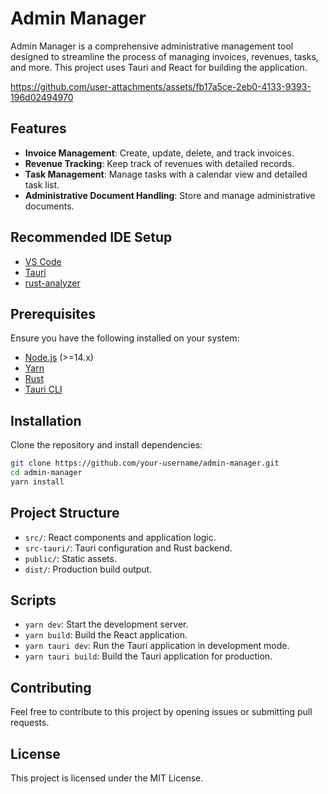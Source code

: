 # Admin Manager

Admin Manager is a comprehensive administrative management tool designed to streamline the process of managing invoices, revenues, tasks, and more. This project uses Tauri and React for building the application.

https://github.com/user-attachments/assets/fb17a5ce-2eb0-4133-9393-196d02494970

## Features

- **Invoice Management**: Create, update, delete, and track invoices.
- **Revenue Tracking**: Keep track of revenues with detailed records.
- **Task Management**: Manage tasks with a calendar view and detailed task list.
- **Administrative Document Handling**: Store and manage administrative documents.

## Recommended IDE Setup

- [VS Code](https://code.visualstudio.com/)
- [Tauri](https://marketplace.visualstudio.com/items?itemName=tauri-apps.tauri-vscode)
- [rust-analyzer](https://marketplace.visualstudio.com/items?itemName=rust-lang.rust-analyzer)

## Prerequisites

Ensure you have the following installed on your system:

- [Node.js](https://nodejs.org/) (>=14.x)
- [Yarn](https://yarnpkg.com/)
- [Rust](https://www.rust-lang.org/tools/install)
- [Tauri CLI](https://tauri.app/v1/guides/getting-started/prerequisites)

## Installation

Clone the repository and install dependencies:

```bash
git clone https://github.com/your-username/admin-manager.git
cd admin-manager
yarn install
```

## Project Structure

- `src/`: React components and application logic.
- `src-tauri/`: Tauri configuration and Rust backend.
- `public/`: Static assets.
- `dist/`: Production build output.

## Scripts

- `yarn dev`: Start the development server.
- `yarn build`: Build the React application.
- `yarn tauri dev`: Run the Tauri application in development mode.
- `yarn tauri build`: Build the Tauri application for production.

## Contributing

Feel free to contribute to this project by opening issues or submitting pull requests.

## License

This project is licensed under the MIT License.
